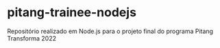 # pitang-trainee-nodejs
Repositório realizado em Node.js para o projeto final do programa Pitang Transforma 2022
